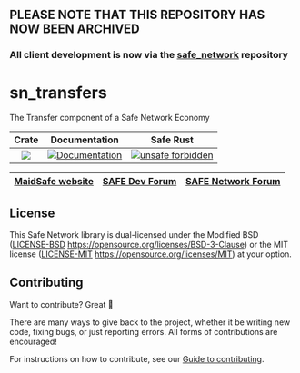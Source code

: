 ## **PLEASE NOTE THAT THIS REPOSITORY HAS NOW BEEN ARCHIVED**
### All client development is now via the [safe_network](https://github.com/maidsafe/safe_network) repository

#

# sn_transfers
The Transfer component of a Safe Network Economy

|Crate|Documentation|Safe Rust|
|:-:|:-:|:-:|
|[![](http://meritbadge.herokuapp.com/sn_transfers)](https://crates.io/crates/sn_transfers)|[![Documentation](https://docs.rs/sn_transfers/badge.svg)](https://docs.rs/sn_transfers)|[![unsafe forbidden](https://img.shields.io/badge/unsafe-forbidden-error.svg)](https://github.com/rust-secure-code/safety-dance/)|

| [MaidSafe website](https://maidsafe.net) | [SAFE Dev Forum](https://forum.safedev.org) | [SAFE Network Forum](https://safenetforum.org) |
|:-:|:-:|:-:|

## License

This Safe Network library is dual-licensed under the Modified BSD ([LICENSE-BSD](LICENSE-BSD) https://opensource.org/licenses/BSD-3-Clause) or the MIT license ([LICENSE-MIT](LICENSE-MIT) https://opensource.org/licenses/MIT) at your option.

## Contributing

Want to contribute? Great :tada:

There are many ways to give back to the project, whether it be writing new code, fixing bugs, or just reporting errors. All forms of contributions are encouraged!

For instructions on how to contribute, see our [Guide to contributing](https://github.com/maidsafe/QA/blob/master/CONTRIBUTING.md).
